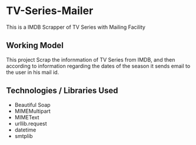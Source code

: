 # TV-Series-Mailer
This is a IMDB Scrapper of TV Series with Mailing Facility

## Working Model
This project Scrap the infornmation of TV Series from IMDB, and then according to information regarding the dates of the season it sends email to the user in his mail id.

## Technologies / Libraries Used
* Beautiful Soap
* MIMEMultipart
* MIMEText
* urllib.request
* datetime
* smtplib

